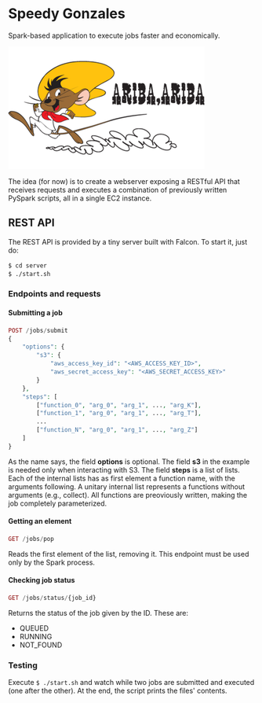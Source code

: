 # Speedy Gonzales

Spark-based application to execute jobs faster and economically.

![Ariba, Ariba!](logo.png)

The idea (for now) is to create a webserver exposing a RESTful API that receives requests and
executes a combination of previously written PySpark scripts, all in a single EC2 instance.


## REST API

The REST API is provided by a tiny server built with Falcon. To start it, just do:

```bash
$ cd server
$ ./start.sh
```

### Endpoints and requests

#### Submitting a job

```php
POST /jobs/submit
{
    "options": {
        "s3": {
            "aws_access_key_id": "<AWS_ACCESS_KEY_ID>",
            "aws_secret_access_key": "<AWS_SECRET_ACCESS_KEY>"
        }
    },
    "steps": [
        ["function_0", "arg_0", "arg_1", ..., "arg_K"],
        ["function_1", "arg_0", "arg_1", ..., "arg_T"],
        ...
        ["function_N", "arg_0", "arg_1", ..., "arg_Z"]
    ]
}
```

As the name says, the field **options** is optional. The field **s3** in the example is needed only when interacting with S3. The field **steps** is a list of lists. Each of the internal lists has as first element a function name, with the arguments following. A unitary internal list represents a functions without arguments (e.g., collect). All functions are preoviously written, making the job completely parameterized.

#### Getting an element

```php
GET /jobs/pop
```

Reads the first element of the list, removing it. This endpoint must be used only by the Spark process.

#### Checking job status

```php
GET /jobs/status/{job_id}
```

Returns the status of the job given by the ID. These are:

- QUEUED
- RUNNING
- NOT_FOUND

### Testing

Execute `$ ./start.sh` and watch while two jobs are submitted and executed (one after the other). At the end, the script prints the files' contents.
